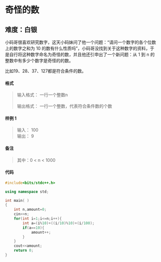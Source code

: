 # 奇怪的数
## 难度：白银

小码哥很喜欢研究数字，这天小码妹问了他一个问题：“请问一个数字的各个位数上的数字之和为 10 的数有什么性质吗”，小码哥没找到关于这种数字的资料，于是自行将这种数字命名为奇怪的数，并且他还引申出了一个新问题：从 1 到 n 的整数中有多少个数字是奇怪的的数。

比如19、28、37、127都是符合条件的数。

#### 格式
>输入格式：
一行一个整数n<br>
<br>输出格式：
一行一个整数，代表符合条件数的个数

#### 样例 1
>输入：
100<br>
输出：
9

#### 备注
>其中：0 < n < 1000

#### 代码
```C++
#include<bits/stdc++.h> 

using namespace std;

int main( )
{
    int n,amount=0;
    cin>>n;
    for(int i=1;i<=n;i++){
        int a=(i%10)+((i/10)%10)+(i/100);
        if(a==10){
            amount++;
        }
    }
    cout<<amount;
    return 0;
}
```